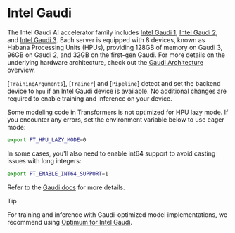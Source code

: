 <!--Copyright 2025 The HuggingFace Team. All rights reserved.

Licensed under the Apache License, Version 2.0 (the "License"); you may not use this file except in compliance with
the License. You may obtain a copy of the License at

http://www.apache.org/licenses/LICENSE-2.0

Unless required by applicable law or agreed to in writing, software distributed under the License is distributed on
an "AS IS" BASIS, WITHOUT WARRANTIES OR CONDITIONS OF ANY KIND, either express or implied. See the License for the

⚠️ Note that this file is in Markdown but contain specific syntax for our doc-builder (similar to MDX) that may not be
rendered properly in your Markdown viewer.

-->

# Intel Gaudi

The Intel Gaudi AI accelerator family includes [Intel Gaudi 1](https://habana.ai/products/gaudi/), [Intel Gaudi 2](https://habana.ai/products/gaudi2/), and [Intel Gaudi 3](https://habana.ai/products/gaudi3/). Each server is equipped with 8 devices, known as Habana Processing Units (HPUs), providing 128GB of memory on Gaudi 3, 96GB on Gaudi 2, and 32GB on the first-gen Gaudi. For more details on the underlying hardware architecture, check out the [Gaudi Architecture](https://docs.habana.ai/en/latest/Gaudi_Overview/Gaudi_Architecture.html) overview.

[`TrainingArguments`], [`Trainer`] and [`Pipeline`] detect and set the backend device to `hpu` if an Intel Gaudi device is available. No additional changes are required to enable training and inference on your device.

Some modeling code in Transformers is not optimized for HPU lazy mode. If you encounter any errors, set the environment variable below to use eager mode:

```bash
export PT_HPU_LAZY_MODE=0
```

In some cases, you'll also need to enable int64 support to avoid casting issues with long integers:

```bash
export PT_ENABLE_INT64_SUPPORT=1
```

Refer to the [Gaudi docs](https://docs.habana.ai/en/latest/index.html) for more details.

> [!TIP]
> For training and inference with Gaudi-optimized model implementations, we recommend using [Optimum for Intel Gaudi](https://huggingface.co/docs/optimum/main/en/habana/index).
